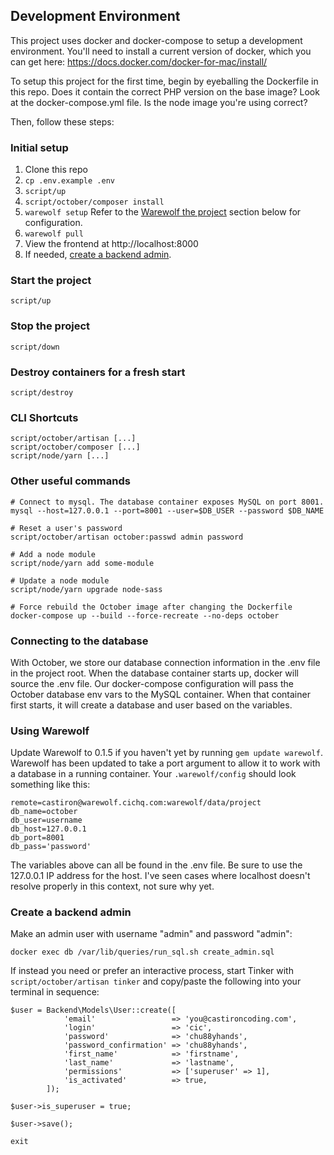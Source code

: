 ## Development Environment

This project uses docker and docker-compose to setup a development environment. You'll need to install a current version of docker, which you can get here: https://docs.docker.com/docker-for-mac/install/

To setup this project for the first time, begin by eyeballing the Dockerfile in this repo. Does it contain the correct PHP version on the base image? Look at the docker-compose.yml file. Is the node image you're using correct?

Then, follow these steps:

### Initial setup
1. Clone this repo
2. `cp .env.example .env`
3. `script/up`
4. `script/october/composer install`
5. `warewolf setup` Refer to the [Warewolf the project](#warewolf-the-project) section below for configuration.
6. `warewolf pull`
7. View the frontend at http://localhost:8000
8. If needed, [create a backend admin](#create-a-backend-admin).

### Start the project

`script/up`

### Stop the project

`script/down`

### Destroy containers for a fresh start

`script/destroy`

### CLI Shortcuts

```
script/october/artisan [...]
script/october/composer [...]
script/node/yarn [...]
```

### Other useful commands

```
# Connect to mysql. The database container exposes MySQL on port 8001.
mysql --host=127.0.0.1 --port=8001 --user=$DB_USER --password $DB_NAME

# Reset a user's password
script/october/artisan october:passwd admin password

# Add a node module
script/node/yarn add some-module

# Update a node module
script/node/yarn upgrade node-sass

# Force rebuild the October image after changing the Dockerfile
docker-compose up --build --force-recreate --no-deps october
```

### Connecting to the database

With October, we store our database connection information in the .env file in the project root. When the database container starts up, docker will source the .env file. Our docker-compose configuration will pass the October database env vars to the MySQL container. When that container first starts, it will create a database and user based on the variables.

### Using Warewolf

Update Warewolf to 0.1.5 if you haven't yet by running `gem update warewolf`. Warewolf has been updated to take a port argument to allow it to work with a database in a running container. Your `.warewolf/config` should look something like this:

```
remote=castiron@warewolf.cichq.com:warewolf/data/project
db_name=october
db_user=username
db_host=127.0.0.1
db_port=8001
db_pass='password'
```
The variables above can all be found in the .env file. Be sure to use the 127.0.0.1 IP address for the host. I've seen cases where localhost doesn't resolve properly in this context, not sure why yet.


### Create a backend admin
Make an admin user with username "admin" and password "admin":
```
docker exec db /var/lib/queries/run_sql.sh create_admin.sql
```

If instead you need or prefer an interactive process, start Tinker with `script/october/artisan tinker` and copy/paste the following into your terminal in sequence:
```
$user = Backend\Models\User::create([
            'email'                 => 'you@castironcoding.com',
            'login'                 => 'cic',
            'password'              => 'chu88yhands',
            'password_confirmation' => 'chu88yhands',
            'first_name'            => 'firstname',
            'last_name'             => 'lastname',
            'permissions'           => ['superuser' => 1],
            'is_activated'          => true,
        ]);
```
```
$user->is_superuser = true;
```
```
$user->save();
```
```
exit
```

